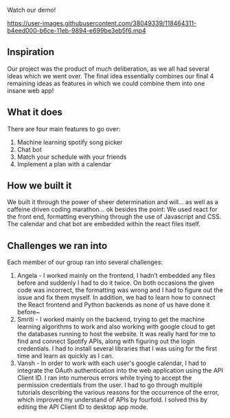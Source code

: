 Watch our demo!

https://user-images.githubusercontent.com/38049339/118464311-b4eed000-b6ce-11eb-9894-e699be3eb5f6.mp4


## Inspiration
Our project was the product of much deliberation, as we all had several ideas which we went over. The final idea essentially combines our final 4 remaining ideas as features in which we could combine them into one insane web app!

## What it does
There are four main features to go over:
1. Machine learning spotify song picker
2. Chat bot
3. Match your schedule with your friends
4. Implement a plan with a calendar

## How we built it
We built it through the power of sheer determination and will... as well as a caffeine driven coding marathon... ok besides the point: We used react for the front end, formatting everything through the use of Javascript and CSS. The calendar and chat bot are embedded within the react files itself.

## Challenges we ran into
Each member of our group ran into several challenges:
1. Angela - I worked mainly on the frontend, I hadn’t embedded any files before and suddenly I had to do it twice. On both occasions the given code was incorrect, the formatting was wrong and I had to figure out the issue and fix them myself. In addition, we had to learn how to connect the React frontend and Python backends as none of us have done it before~
2. Smriti - I worked mainly on the backend, trying to get the machine learning algorithms to work and also working with google cloud to get the databases running to host the website. It was really hard for me to find and connect Spotify APIs, along with figuring out the login credentials. I had to install several libraries that I was using for the first time and learn as quickly as I can. 
3. Vansh - In order to work with each user's google calendar, I had to integrate the OAuth authentication into the web application using the API Client ID. I ran into numerous errors while trying to accept the permission credentials from the user. I had to go through multiple tutorials describing the various reasons for the occurrence of the error, which improved my understand of APIs by fourfold. I solved this by editing the API Client ID to desktop app mode.
